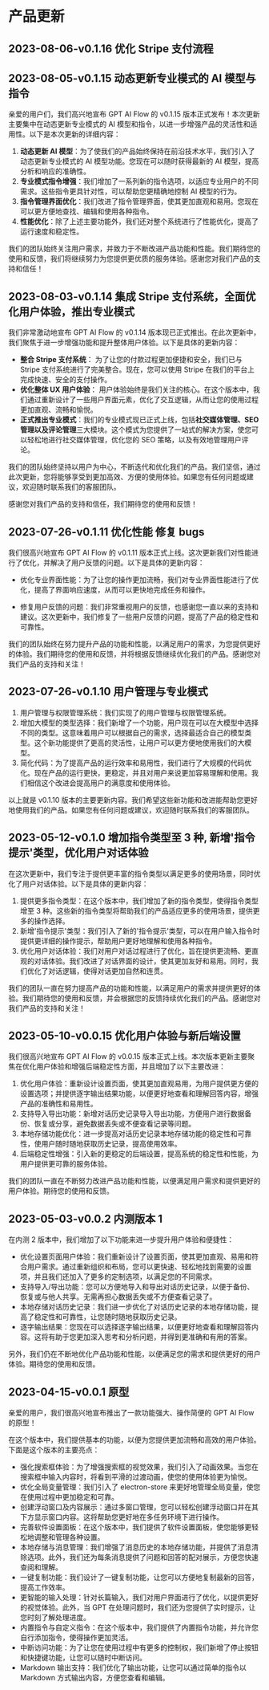 ---
---

# 产品更新

## 2023-08-06-v0.1.16 优化 Stripe 支付流程

## 2023-08-05-v0.1.15 动态更新专业模式的 AI 模型与指令

亲爱的用户们，我们高兴地宣布 GPT AI Flow 的 v0.1.15 版本正式发布！本次更新主要集中在动态更新专业模式的 AI 模型和指令，以进一步增强产品的灵活性和适用性。以下是本次更新的详细内容：

1. **动态更新 AI 模型**：为了使我们的产品始终保持在前沿技术水平，我们引入了动态更新专业模式的 AI 模型功能。您现在可以随时获得最新的 AI 模型，提高分析和响应的准确性。
2. **专业模式指令增强**：我们增加了一系列新的指令选项，以适应专业用户的不同需求。这些指令更具针对性，可以帮助您更精确地控制 AI 模型的行为。
3. **指令管理界面优化**：我们改进了指令管理界面，使其更加直观和易用。您现在可以更方便地查找、编辑和使用各种指令。
4. **性能优化**：除了上述主要功能外，我们还对整个系统进行了性能优化，提高了运行速度和稳定性。

我们的团队始终关注用户需求，并致力于不断改进产品功能和性能。我们期待您的使用和反馈，我们将继续努力为您提供更优质的服务体验。感谢您对我们产品的支持和信任！

## 2023-08-03-v0.1.14 集成 Stripe 支付系统，全面优化用户体验，推出专业模式

我们非常激动地宣布 GPT AI Flow 的 v0.1.14 版本现已正式推出。在此次更新中，我们聚焦于进一步增强功能和提升整体用户体验。以下是具体的更新内容：

- **整合 Stripe 支付系统**： 为了让您的付款过程更加便捷和安全，我们已与 Stripe 支付系统进行了完美整合。现在，您可以使用 Stripe 在我们的平台上完成快速、安全的支付操作。
- **优化整体 UX 用户体验**： 用户体验始终是我们关注的核心。在这个版本中，我们通过重新设计了一些用户界面元素，优化了交互逻辑，从而让您的使用过程更加直观、流畅和愉悦。
- **正式推出专业模式**：我们的专业模式现已正式上线，包括**社交媒体管理、SEO 管理以及评论管理**三大模块。这个模式为您提供了一站式的解决方案，使您可以轻松地进行社交媒体管理，优化您的 SEO 策略，以及有效地管理用户评论。

我们的团队始终坚持以用户为中心，不断迭代和优化我们的产品。我们坚信，通过此次更新，您将能够享受到更加高效、方便的使用体验。如果您有任何问题或建议，欢迎随时联系我们的客服团队。

感谢您对我们产品的支持和信任，我们期待您的使用和反馈！

## 2023-07-26-v0.1.11 优化性能 修复 bugs

我们很高兴地宣布 GPT AI Flow 的 v0.1.11 版本正式上线。这次更新我们对性能进行了优化，并解决了用户反馈的问题。以下是具体的更新内容：

- 优化专业界面性能：为了让您的操作更加流畅，我们对专业界面性能进行了优化，提高了界面响应速度，从而可以更快地完成任务和操作。

- 修复用户反馈的问题：我们非常重视用户的反馈，也感谢您一直以来的支持和建议。这次更新中，我们修复了一些用户反馈的问题，提高了产品的稳定性和可靠性。

我们的团队始终在努力提升产品的功能和性能，以满足用户的需求，为您提供更好的体验。我们期待您的使用和反馈，并将根据反馈继续优化我们的产品。感谢您对我们产品的支持和关注！

## 2023-07-26-v0.1.10 用户管理与专业模式

1. 用户管理与权限管理系统：我们实现了的用户管理与权限管理系统。
2. 增加大模型的类型选择：我们新增了一个功能，用户现在可以在大模型中选择不同的类型。这意味着用户可以根据自己的需求，选择最适合自己的模型类型。这个新功能提供了更高的灵活性，让用户可以更方便地使用我们的大模型。
3. 简化代码：为了提高产品的运行效率和易用性，我们进行了大规模的代码优化。现在产品的运行更快，更稳定，并且对用户来说更加容易理解和使用。我们相信这个改进会提高用户的满意度和使用体验。

以上就是 v0.1.10 版本的主要更新内容。我们希望这些新功能和改进能帮助您更好地使用我们的产品。如果您有任何问题或建议，欢迎随时联系我们的客服团队。

## 2023-05-12-v0.1.0 增加指令类型至 3 种, 新增'指令提示'类型，优化用户对话体验

在这次更新中，我们专注于提供更丰富的指令类型以满足更多的使用场景，同时优化了用户对话体验。以下是具体的更新内容：

1. 提供更多指令类型：在这个版本中，我们增加了新的指令类型，使得指令类型增至 3 种。这些新的指令类型将帮助我们的产品适应更多的使用场景，提供更多的操作选择。
2. 新增'指令提示'类型：我们引入了新的'指令提示'类型，可以在用户输入指令时提供更详细的操作提示，帮助用户更好地理解和使用各种指令。
3. 优化用户对话体验：我们对用户对话过程进行了优化，旨在提供更流畅、更直观的对话体验。我们改进了对话界面的设计，使其更加友好和易用。同时，我们优化了对话逻辑，使得对话更加自然和连贯。

我们的团队一直在努力提高产品的功能和性能，以满足用户的需求并提供更好的体验。我们期待您的使用和反馈，并会根据您的反馈持续优化我们的产品。感谢您对我们产品的支持和关注！

## 2023-05-10-v0.0.15 优化用户体验与新后端设置

我们很高兴地宣布 GPT AI Flow 的 v0.0.15 版本正式上线。本次版本更新主要聚焦在优化用户体验和增强后端稳定性方面，并且增加了以下主要改进：

1. 优化用户体验：重新设计设置页面，使其更加直观易用，为用户提供更方便的设置选项；并提供逐字输出结果功能，以便更好地查看和理解回答内容，增强产品的准确性和易用性。
2. 支持导入导出功能：新增对话历史记录导入导出功能，方便用户进行数据备份、恢复或分享，避免数据丢失或不便查看记录等问题。
3. 本地存储功能优化：进一步提高对话历史记录本地存储功能的稳定性和可靠性，使用户随时随地获取历史记录，提高使用效率。
4. 后端稳定性增强：引入新的更稳定的后端设置，提高系统的稳定性和性能，为用户提供更可靠的服务体验。

我们的团队一直在不断努力改进产品功能和性能，以便满足用户需求和提供更好的用户体验。期待您的使用和反馈。

## 2023-05-03-v0.0.2 内测版本 1

在内测 2 版本中，我们增加了以下功能来进一步提升用户体验和便捷性：

- 优化设置页面用户体验：我们重新设计了设置页面，使其更加直观、易用和符合用户需求。通过重新组织和布局，您可以更快速、轻松地找到需要的设置项，并且我们还加入了更多的定制选项，以满足您的不同需求。
- 支持导入/导出功能：您可以方便地导入和导出对话历史记录，以便于备份、恢复或与他人共享。无需再担心数据丢失或不方便查看记录了。
- 本地存储对话历史记录：我们进一步优化了对话历史记录的本地存储功能，提高了稳定性和可靠性，让您随时随地获取历史记录。
- 逐字输出结果：您现在可以选择逐字输出结果，以便更好地查看和理解回答内容。这将有助于您更加深入思考和分析问题，并得到更准确和有用的答案。

另外，我们仍在不断地优化产品功能和性能，以便满足您的需求和提供更好的用户体验。期待您的使用和反馈。

## 2023-04-15-v0.0.1 原型

亲爱的用户，我们很高兴地宣布推出了一款功能强大、操作简便的 GPT AI Flow 的原型！

在这个版本中，我们提供基本的功能，以便为您提供更加流畅和高效的用户体验。下面是这个版本的主要亮点：

- 强化搜索框体验：为了增强搜索框的视觉效果，我们引入了动画效果。当您在搜索框中输入内容时，将看到平滑的过渡动画，使您的使用体验更为愉悦。
- 优化全局变量管理：我们引入了 electron-store 来更好地管理全局变量，使您在使用过程中更加稳定和可靠。
- 创建浮动窗口及内容展示：通过多窗口管理，您可以轻松创建浮动窗口并在其下方显示窗口内容。这将帮助您更好地在多任务环境下进行操作。
- 完善软件设置面板：在这个版本中，我们提供了软件设置面板，使您能够更轻松地调整和管理各种设置。
- 本地存储与消息管理：我们增强了消息历史的本地存储功能，并提供了消息清除选项。此外，我们还为每条消息提供了问题和回答的配对展示，方便您快速查阅和理解。
- 一键复制功能：我们设计了一键复制功能，让您可以方便地复制最新的回答，提高工作效率。
- 更智能的输入处理：针对长篇输入，我们对用户界面进行了优化，以提供更好的视觉体验。此外，当 GPT 在处理问题时，我们还为您提供了实时提示，让您时刻了解处理进度。
- 内置指令与自定义指令：在这个版本中，我们提供了内置指令功能，并允许您自行添加指令，使得操作更加灵活。
- 中断访问功能：为了让您在使用过程中有更多的控制权，我们新增了停止按钮和快捷键功能，让您可以随时中断访问。
- Markdown 输出支持：我们优化了输出功能，让您可以通过简单的指令以 Markdown 方式输出内容，方便您查看和编辑。
